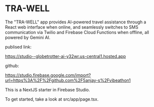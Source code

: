# TRA-WELL

The "TRA-WELL" app provides AI-powered travel assistance through a React web interface when online, and seamlessly switches to SMS communication via Twilio and Firebase Cloud Functions when offline, all powered by Gemini AI.

publised link:

https://studio--globetrotter-ai-y32wr.us-central1.hosted.app

github:

https://studio.firebase.google.com/import?url=https%3A%2F%2Fgithub.com%2F5anjay-s%2Fvibeathon1


This is a NextJS starter in Firebase Studio.

To get started, take a look at src/app/page.tsx.
